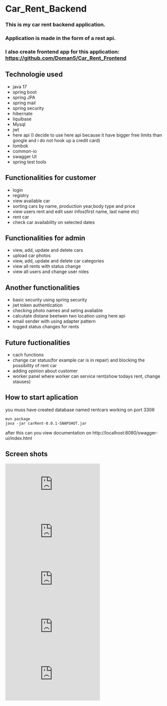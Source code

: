 # Car_Rent_Backend

### This is my car rent backend application.
### Application is made in the form of a rest api.
### I also create frontend app for this application: https://github.com/Doman5/Car_Rent_Frontend

## Technologie used
  - java 17
  - spring boot
  - spring JPA
  - spring mail
  - spring security
  - hibernate
  - liquibase
  - Mysql
  - jwt
  - here api (I decide to use here api because it have bigger free limits than google and i do not hook up a credit card)
  - lombok
  - common-io
  - swagger UI
  - spring test tools

## Functionalities for customer
  - login
  - registry
  - view available car
  - sorting cars by name, production year,body type and price
  - view users rent and edit user infos(first name, last name etc)
  - rent car
  - check car availability on selected dates
  
## Functionalities for admin
   - view, add, update and delete cars
   - upload car photos
   - view, add, update and delete car categories
   - view all rents with status change  
   - view all users and change user roles
   
## Another functionalities
   - basic security using spring security
   - jwt token authentication
   - checking photo names and seting avaliable
   - calcutate distane beetwen two location using here api
   - email sender with using adapter pattern
   - logged status changes for rents
 
 ## Future fuctionalities
  - cach functions
  - change car status(for example car is in repair) and blocking the possibility of rent car
  - adding opinion about customer
  - worker panel where worker can service rent(show todays rent, change stauses)
  
 ## How to start aplication
 
 you muss have created database named rentcars working on port 3306 
 ```
 mvn package
 java -jar carRent-0.0.1-SNAPSHOT.jar
 ```
 after this can you view documentation on http://localhost:8080/swagger-ui/index.html
 
 ## Screen shots
 ![alt text](https://zapodaj.net/b1cdae1060d9a.png.html)
 ![alt text](https://zapodaj.net/2d34be372801e.jpg.html)
 ![alt text](https://zapodaj.net/17e2afd882bb0.jpg.html)
 ![alt text](https://zapodaj.net/83f0af62bb272.jpg.html)
 ![alt text](https://zapodaj.net/f103369b8b327.jpg.html)
  
   
